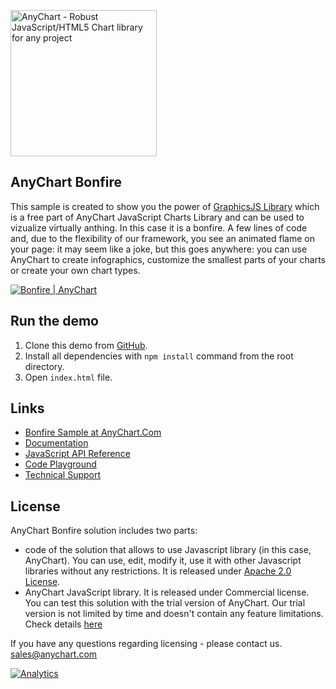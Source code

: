 [<img src="https://cdn.anychart.com/images/logo-transparent-segoe.png?2" width="234px" alt="AnyChart - Robust JavaScript/HTML5 Chart library for any project">](https://www.anychart.com)

## AnyChart Bonfire
This sample is created to show you the power of [GraphicsJS Library](http://www.graphicsjs.org/) which is a free part of AnyChart JavaScript Charts Library and can be used to vizualize virtually anthing. In this case it is a bonfire. A few lines of code and, due to the flexibility of our framework, you see an animated flame on your page: it may seem like a joke, but this goes anywhere: you can use AnyChart to create infographics, customize the smallest parts of your charts or create your own chart types.

[<img src="http://static.anychart.com/images/github/bonfire.png" alt="Bonfire | AnyChart">](http://www.anychart.com/solutions/bonfire/)

## Run the demo 
1) Clone this demo from [GitHub](https://github.com/anychart-solutions/anychart-bonfire-solution).
2) Install all dependencies with `npm install` command from the root directory.
3) Open `index.html` file.

## Links
* [Bonfire Sample at AnyChart.Com](https://www.anychart.com/solutions/bonfire/)
* [Documentation](https://docs.anychart.com)
* [JavaScript API Reference](https://api.anychart.com)
* [Code Playground](https://playground.anychart.com)
* [Technical Support](https://www.anychart.com/support)

## License
AnyChart Bonfire solution includes two parts:
- code of the solution that allows to use Javascript library (in this case, AnyChart). 
You can use, edit, modify it, use it with other Javascript libraries without any 
restrictions. It is released under [Apache 2.0 License](LICENSE).
- AnyChart JavaScript library. It is released under Commercial license.
 You can test this solution with the trial version of AnyChart. 
 Our trial version is not limited by time and doesn't contain any feature limitations. 
 Check details [here](https://www.anychart.com/buy/) 

If you have any questions regarding licensing - please contact us. <sales@anychart.com>


[![Analytics](https://ga-beacon.appspot.com/UA-228820-4/Solutions/Bonfire-Solution?pixel&useReferer)](https://github.com/igrigorik/ga-beacon)

